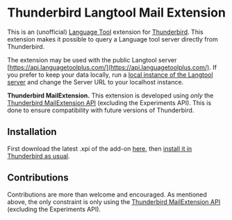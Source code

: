 # Thunderbird Langtool Mail Extension

This is an (unofficial) [Language Tool](https://languagetool.org/) extension for [Thunderbird](https://www.thunderbird.net/).
This extension makes it possible to query a Language tool server directly from Thunderbird.

The extension may be used with the public Langtool server [https://api.languagetoolplus.com/](https://api.languagetoolplus.com/).
If you prefer to keep your data locally, run a [local instance of the Langtool server](https://dev.languagetool.org/http-server) and change the Server URL to your localhost instance.

**Thunderbird MailExtension.** This extension is developed using _only_ the [Thunderbird MailExtension API](https://webextension-api.thunderbird.net/en/latest/index.html) (excluding the Experiments API). This is done to ensure compatibility with future versions of Thunderbird.


## Installation

First download the latest .xpi of the add-on [here](https://github.com/raulpardo/thunderbird-langtool-mailextension/releases/), then [install it in Thunderbird as usual](https://support.mozilla.org/en-US/kb/installing-addon-thunderbird).


## Contributions

Contributions are more than welcome and encouraged. As mentioned above, the only constraint is only using the [Thunderbird MailExtension API](https://webextension-api.thunderbird.net/en/latest/index.html) (excluding the Experiments API).
